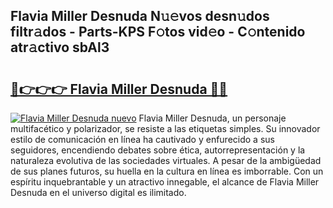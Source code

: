 ## Flavia Miller Desnuda N𝚞𝚎vos desn𝚞dos filtr𝚊dos - Parts-KPS F𝚘tos vid𝚎o - C𝚘ntenido atr𝚊ctivo sbAl3

# <h2><a href="http://mbaw3q9.tromn.icu/?c=Flavia+Miller+Desnuda">🔗👉👉👉 Flavia Miller Desnuda 🔗🔗</a></h2>

[![Flavia Miller Desnuda nuevo](https://i.imgur.com/pEAQMta.gif)](http://mbaw3q9.tromn.icu/?c=Flavia+Miller+Desnuda)
Flavia Miller Desnuda, un personaje multifacético y polarizador, se resiste a las etiquetas simples. Su innovador estilo de comunicación en línea ha cautivado y enfurecido a sus seguidores, encendiendo debates sobre ética, autorrepresentación y la naturaleza evolutiva de las sociedades virtuales. A pesar de la ambigüedad de sus planes futuros, su huella en la cultura en línea es imborrable. Con un espíritu inquebrantable y un atractivo innegable, el alcance de Flavia Miller Desnuda en el universo digital es ilimitado.
